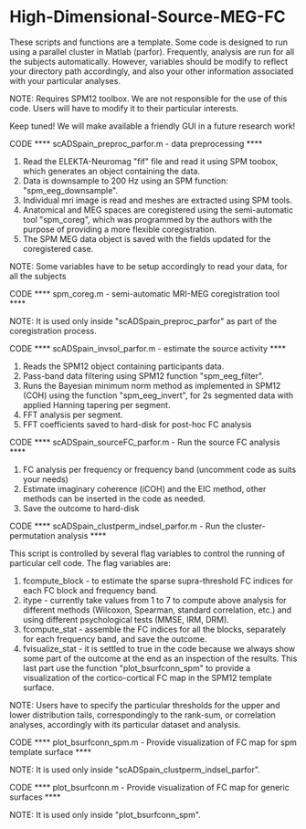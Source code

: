 # High-Dimensional-Source-MEG-FC

These scripts and functions are a template. Some code is designed to run using a parallel cluster in Matlab (parfor). Frequently, analysis are run for all the subjects automatically. However, variables should be modify to reflect your directory path accordingly, and also your other information associated with your particular analyses.

NOTE: Requires SPM12 toolbox. We are not responsible for the use of this code. Users will have to modify it to their particular interests.

Keep tuned! We will make available a friendly GUI in a future research work!

CODE **** scADSpain_preproc_parfor.m - data preprocessing ****

1. Read the ELEKTA-Neuromag "fif" file and read it using SPM toobox, which generates an object containing the data.
2. Data is downsample to 200 Hz using an SPM function: "spm_eeg_downsample".
3. Individual mri image is read and meshes are extracted using SPM tools.
4. Anatomical and MEG spaces are coregistered using the semi-automatic tool "spm_coreg", which was programmed by the authors with the purpose of providing a more flexible coregistration.
5. The SPM MEG data object is saved with the fields updated for the coregistered case.

NOTE: Some variables have to be setup accordingly to read your data, for all the subjects

CODE **** spm_coreg.m - semi-automatic MRI-MEG coregistration tool ****

NOTE: It is used only inside "scADSpain_preproc_parfor" as part of the coregistration process.

CODE **** scADSpain_invsol_parfor.m - estimate the source activity ****

1. Reads the SPM12 object containing participants data.
2. Pass-band data filtering using SPM12 function "spm_eeg_filter".
3. Runs the Bayesian minimum norm method as implemented in SPM12 (COH) using the function "spm_eeg_invert", for 2s segmented data with applied Hanning tapering per segment.
4. FFT analysis per segment.
5. FFT coefficients saved to hard-disk for post-hoc FC analysis

CODE **** scADSpain_sourceFC_parfor.m - Run the source FC analysis ****

1. FC analysis per frequency or frequency band (uncomment code as suits your needs)
2. Estimate imaginary coherence (iCOH) and the EIC method, other methods can be inserted in the code as needed.
3. Save the outcome to hard-disk

CODE **** scADSpain_clustperm_indsel_parfor.m - Run the cluster-permutation analysis ****

This script is controlled by several flag variables to control the running of particular cell code. The flag variables are:

1. fcompute_block - to estimate the sparse supra-threshold FC indices for each FC block and frequency band.
2. itype - currently take values from 1 to 7 to compute above analysis for different methods (Wilcoxon, Spearman, standard correlation, etc.) and using different psychological tests (MMSE, IRM, DRM).
3. fcompute_stat - assemble the FC indices for all the blocks, separately for each frequency band, and save the outcome.
4. fvisualize_stat - it is settled to true in the code because we always show some part of the outcome at the end as an inspection of the results. This last part use the function "plot_bsurfconn_spm" to provide a visualization of the cortico-cortical FC map in the SPM12 template surface.

NOTE: Users have to specify the particular thresholds for the upper and lower distribution tails, correspondingly to the rank-sum, or correlation analyses, accordingly with its particular dataset and analysis.

CODE **** plot_bsurfconn_spm.m - Provide visualization of FC map for spm template surface ****

NOTE: It is used only inside "scADSpain_clustperm_indsel_parfor".

CODE **** plot_bsurfconn.m - Provide visualization of FC map for generic surfaces ****

NOTE: It is used only inside "plot_bsurfconn_spm".
